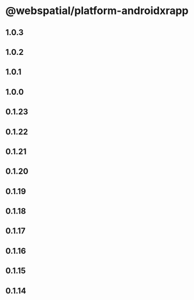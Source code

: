 # @webspatial/platform-androidxrapp

## 1.0.3

## 1.0.2

## 1.0.1

## 1.0.0

## 0.1.23

## 0.1.22

## 0.1.21

## 0.1.20

## 0.1.19

## 0.1.18

## 0.1.17

## 0.1.16

## 0.1.15

## 0.1.14
